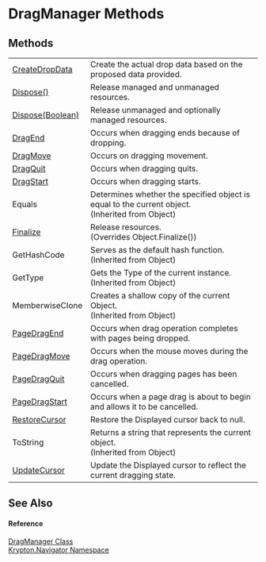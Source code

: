 # DragManager Methods




## Methods
<table>
<tr>
<td><a href="5e02e911-cbd2-3d36-efd8-3a877b37ad60.md">CreateDropData</a></td>
<td>Create the actual drop data based on the proposed data provided.</td></tr>
<tr>
<td><a href="fd1816be-979e-39ce-f213-8bd4705cc927.md">Dispose()</a></td>
<td>Release managed and unmanaged resources.</td></tr>
<tr>
<td><a href="4606b176-8c21-d0e5-3a15-c55b932c43ce.md">Dispose(Boolean)</a></td>
<td>Release unmanaged and optionally managed resources.</td></tr>
<tr>
<td><a href="8f1ffd3d-af29-dc87-facd-aff6447a7313.md">DragEnd</a></td>
<td>Occurs when dragging ends because of dropping.</td></tr>
<tr>
<td><a href="c8f93e97-d5ac-68ab-9ebb-5a0e6f582d64.md">DragMove</a></td>
<td>Occurs on dragging movement.</td></tr>
<tr>
<td><a href="da62e0ee-a05c-fa4d-ba88-762c24bd5243.md">DragQuit</a></td>
<td>Occurs when dragging quits.</td></tr>
<tr>
<td><a href="3f10798a-2de6-664c-aedb-8b7c097a9cd0.md">DragStart</a></td>
<td>Occurs when dragging starts.</td></tr>
<tr>
<td>Equals</td>
<td>Determines whether the specified object is equal to the current object.<br />(Inherited from Object)</td></tr>
<tr>
<td><a href="e3cb40d7-3921-d16f-2676-41592bc6ec78.md">Finalize</a></td>
<td>Release resources.<br />(Overrides Object.Finalize())</td></tr>
<tr>
<td>GetHashCode</td>
<td>Serves as the default hash function.<br />(Inherited from Object)</td></tr>
<tr>
<td>GetType</td>
<td>Gets the Type of the current instance.<br />(Inherited from Object)</td></tr>
<tr>
<td>MemberwiseClone</td>
<td>Creates a shallow copy of the current Object.<br />(Inherited from Object)</td></tr>
<tr>
<td><a href="d4dbf0df-16b8-df03-9825-b41be99f9155.md">PageDragEnd</a></td>
<td>Occurs when drag operation completes with pages being dropped.</td></tr>
<tr>
<td><a href="f3d48bce-73f1-e1f8-31c1-9689b69cea5c.md">PageDragMove</a></td>
<td>Occurs when the mouse moves during the drag operation.</td></tr>
<tr>
<td><a href="6988cee0-da95-6cb8-f749-74b40471a628.md">PageDragQuit</a></td>
<td>Occurs when dragging pages has been cancelled.</td></tr>
<tr>
<td><a href="10842e7b-0ddf-0dbc-9a83-4e1357fdc326.md">PageDragStart</a></td>
<td>Occurs when a page drag is about to begin and allows it to be cancelled.</td></tr>
<tr>
<td><a href="26a99c19-9f2e-3c01-20f5-07dfbd48121a.md">RestoreCursor</a></td>
<td>Restore the Displayed cursor back to null.</td></tr>
<tr>
<td>ToString</td>
<td>Returns a string that represents the current object.<br />(Inherited from Object)</td></tr>
<tr>
<td><a href="18174880-aa15-9ca7-c419-fcf8249760bd.md">UpdateCursor</a></td>
<td>Update the Displayed cursor to reflect the current dragging state.</td></tr>
</table>

## See Also


#### Reference
<a href="c4c7f6d9-6a9b-f8b6-729f-aff343ef1cac.md">DragManager Class</a>  
<a href="a21ac074-d119-3dc6-bd1c-d3a12c0128bc.md">Krypton.Navigator Namespace</a>  
